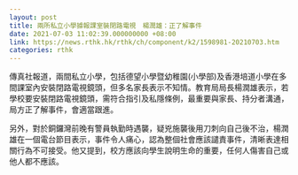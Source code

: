 ```yaml
---
layout: post
title: 兩所私立小學據報課室裝閉路電視　楊潤雄：正了解事件
date: 2021-07-03 11:02:39.000000000 +08:00
link: https://news.rthk.hk/rthk/ch/component/k2/1598981-20210703.htm
categories: rthk
---
```


傳真社報道，兩間私立小學，包括德望小學暨幼稚園(小學部)及香港培道小學在多間課室內安裝閉路電視鏡頭，但多名家長表示不知情。教育局局長楊潤雄表示，若學校要安裝閉路電視鏡頭，需符合指引及私隱條例，最重要與家長、持分者溝通，局方正了解事件，會適當跟進。

另外，對於銅鑼灣前晚有警員執勤時遇襲，疑兇施襲後用刀刺向自己後不治，楊潤雄在一個電台節目表示，事件令人痛心，認為整個社會應該譴責事件，清晰表達相關行為不可接受。他又提到，校方應該向學生說明生命的重要，任何人傷害自己或他人都不應該。
